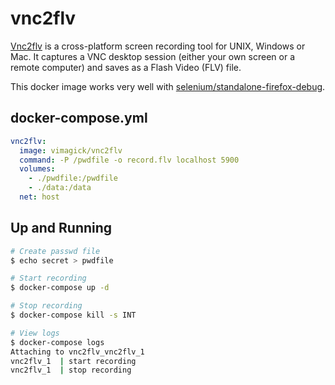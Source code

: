 vnc2flv
=======

[Vnc2flv][1] is a cross-platform screen recording tool for UNIX, Windows or
Mac. It captures a VNC desktop session (either your own screen or a remote
computer) and saves as a Flash Video (FLV) file.

This docker image works very well with [selenium/standalone-firefox-debug][2].

## docker-compose.yml

```yaml
vnc2flv:
  image: vimagick/vnc2flv
  command: -P /pwdfile -o record.flv localhost 5900
  volumes:
    - ./pwdfile:/pwdfile
    - ./data:/data
  net: host
```

## Up and Running

```bash
# Create passwd file
$ echo secret > pwdfile

# Start recording
$ docker-compose up -d

# Stop recording
$ docker-compose kill -s INT

# View logs
$ docker-compose logs
Attaching to vnc2flv_vnc2flv_1
vnc2flv_1  | start recording
vnc2flv_1  | stop recording
```

[1]: http://www.unixuser.org/~euske/python/vnc2flv/index.html
[2]: https://hub.docker.com/r/selenium/standalone-firefox-debug/
